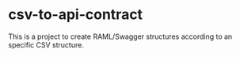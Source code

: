 # csv-to-api-contract
This is a project to create RAML/Swagger structures according to an specific CSV structure.
